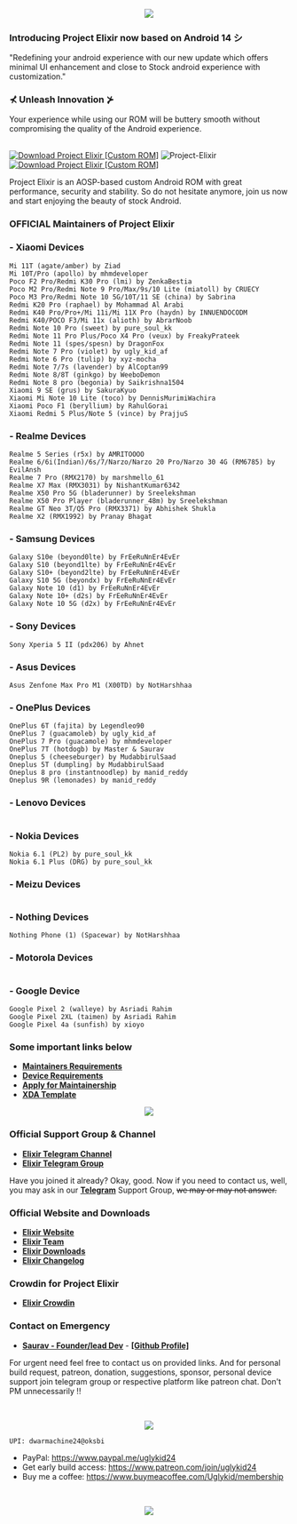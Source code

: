 <p align="center">
  <img src="https://i.imgur.com/gcOvt3T.png" />
</p>

### Introducing Project Elixir now based on Android 14 シ

<p>"Redefining your android experience with our new update which offers minimal UI enhancement and close to Stock android experience with customization."</p>

### ⊀ Unleash Innovation ⊁

Your experience while using our ROM will be buttery smooth without compromising the quality of the Android experience.
<br>
<br>

[![Download Project Elixir [Custom ROM]](https://img.shields.io/sourceforge/dm/project-elixir.svg)](https://projectelixiros.com/download) <img src="https://komarev.com/ghpvc/?username=Project-Elixir&style=flat-square" alt="Project-Elixir" /> [![Download Project Elixir [Custom ROM]](https://img.shields.io/sourceforge/dt/project-elixir.svg)](https://projectelixiros.com/download)

Project Elixir is an AOSP-based custom Android ROM with great performance, security and stability. So do not hesitate anymore, join us now and start enjoying the beauty of stock Android.

### OFFICIAL Maintainers of Project Elixir

<!--START_SECTION:devices-->

### - Xiaomi Devices

```
Mi 11T (agate/amber) by Ziad
Mi 10T/Pro (apollo) by mhmdeveloper
Poco F2 Pro/Redmi K30 Pro (lmi) by ZenkaBestia
Poco M2 Pro/Redmi Note 9 Pro/Max/9s/10 Lite (miatoll) by CRUECY
Poco M3 Pro/Redmi Note 10 5G/10T/11 SE (china) by Sabrina
Redmi K20 Pro (raphael) by Mohammad Al Arabi
Redmi K40 Pro/Pro+/Mi 11i/Mi 11X Pro (haydn) by INNUENDOCODM
Redmi K40/POCO F3/Mi 11x (alioth) by AbrarNoob
Redmi Note 10 Pro (sweet) by pure_soul_kk
Redmi Note 11 Pro Plus/Poco X4 Pro (veux) by FreakyPrateek
Redmi Note 11 (spes/spesn) by DragonFox
Redmi Note 7 Pro (violet) by ugly_kid_af
Redmi Note 6 Pro (tulip) by xyz-mocha
Redmi Note 7/7s (lavender) by AlCoptan99
Redmi Note 8/8T (ginkgo) by WeeboDemon
Redmi Note 8 pro (begonia) by Saikrishna1504
Xiaomi 9 SE (grus) by SakuraKyuo
Xiaomi Mi Note 10 Lite (toco) by DennisMurimiWachira
Xiaomi Poco F1 (beryllium) by RahulGorai
Xiaomi Redmi 5 Plus/Note 5 (vince) by PrajjuS
```

### - Realme Devices

```
Realme 5 Series (r5x) by AMRITOOOO
Realme 6/6i(Indian)/6s/7/Narzo/Narzo 20 Pro/Narzo 30 4G (RM6785) by EvilAnsh
Realme 7 Pro (RMX2170) by marshmello_61
Realme X7 Max (RMX3031) by NishantKumar6342
Realme X50 Pro 5G (bladerunner) by Sreelekshman
Realme X50 Pro Player (bladerunner_48m) by Sreelekshman
Realme GT Neo 3T/Q5 Pro (RMX3371) by Abhishek Shukla
Realme X2 (RMX1992) by Pranay Bhagat
```

### - Samsung Devices

```
Galaxy S10e (beyond0lte) by FrEeRuNnEr4EvEr
Galaxy S10 (beyond1lte) by FrEeRuNnEr4EvEr
Galaxy S10+ (beyond2lte) by FrEeRuNnEr4EvEr
Galaxy S10 5G (beyondx) by FrEeRuNnEr4EvEr
Galaxy Note 10 (d1) by FrEeRuNnEr4EvEr
Galaxy Note 10+ (d2s) by FrEeRuNnEr4EvEr
Galaxy Note 10 5G (d2x) by FrEeRuNnEr4EvEr
```

### - Sony Devices

```
Sony Xperia 5 II (pdx206) by Ahnet
```

### - Asus Devices

```
Asus Zenfone Max Pro M1 (X00TD) by NotHarshhaa
```

### - OnePlus Devices

```
OnePlus 6T (fajita) by Legendleo90
OnePlus 7 (guacamoleb) by ugly_kid_af
OnePlus 7 Pro (guacamole) by mhmdeveloper
OnePlus 7T (hotdogb) by Master & Saurav
Oneplus 5 (cheeseburger) by MudabbirulSaad
Oneplus 5T (dumpling) by MudabbirulSaad
Oneplus 8 pro (instantnoodlep) by manid_reddy
Oneplus 9R (lemonades) by manid_reddy
```

### - Lenovo Devices

```

```

### - Nokia Devices

```
Nokia 6.1 (PL2) by pure_soul_kk
Nokia 6.1 Plus (DRG) by pure_soul_kk
```

### - Meizu Devices

```

```

### - Nothing Devices

```
Nothing Phone (1) (Spacewar) by NotHarshhaa
```

### - Motorola Devices

```

```

### - Google Device

```
Google Pixel 2 (walleye) by Asriadi Rahim
Google Pixel 2XL (taimen) by Asriadi Rahim
Google Pixel 4a (sunfish) by xioyo
```

<!--END_SECTION:devices-->

### Some important links below

- [**Maintainers Requirements**](https://projectelixiros.com/documentation)
- [**Device Requirements**](https://projectelixiros.com/documentation)
- [**Apply for Maintainership**](https://docs.google.com/forms/d/1eme8i0nXFNpv2fEfbskoANIwLUGy4KcYXssluWv6obE)
- [**XDA Template**](https://github.com/Project-Elixir/docs/blob/UNO/xda_template.txt)

<p align="center">
  <img src="https://i.imgur.com/Qhxd9nL.png" />
</p>

### Official Support Group & Channel

- [**Elixir Telegram Channel**](https://telegram.me/Elixir_Updates)
- [**Elixir Telegram Group**](https://telegram.me/Elixir_Discussion)

Have you joined it already? Okay, good. Now if you need to contact us, well, you may ask in our [**Telegram**](https://telegram.me/Elixir_Discussion) Support Group, ~~we may or may not answer.~~

### Official Website and Downloads

- [**Elixir Website**](https://projectelixiros.com/)
- [**Elixir Team**](https://projectelixiros.com/team)
- [**Elixir Downloads**](https://projectelixiros.com/download)
- [**Elixir Changelog**](https://projectelixiros.com/changelog)

### Crowdin for Project Elixir

- [**Elixir Crowdin**](https://crowdin.com/project/project-elixir)

### Contact on Emergency

- [**Saurav - Founder/lead Dev**](https://telegram.me/ugly_kid_af) - [**[Github Profile]**](https://github.com/ugly-kid-af)

For urgent need feel free to contact us on provided links. And for personal build request, patreon, donation, suggestions, sponsor, personal device support join telegram group or respective platform like patreon chat. Don't PM unnecessarily !!

<br>

<p align="center">
  <img src="https://i.imgur.com/NN934sQ.png" />
</p>

```
UPI: dwarmachine24@oksbi
```

- PayPal: https://www.paypal.me/uglykid24
- Get early build access: https://www.patreon.com/join/uglykid24
- Buy me a coffee: https://www.buymeacoffee.com/Uglykid/membership

<br>

<p align="center">
  <img src="https://i.imgur.com/uJQqd7q.png" />
</p>
